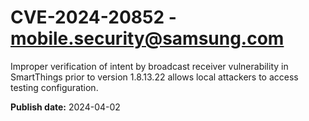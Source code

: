 # CVE-2024-20852 - mobile.security@samsung.com

Improper verification of intent by broadcast receiver vulnerability in SmartThings prior to version 1.8.13.22 allows local attackers to access testing configuration.

**Publish date:** 2024-04-02
